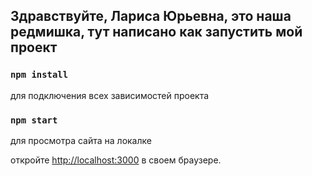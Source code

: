 ## Здравствуйте, Лариса Юрьевна,  это наша редмишка, тут написано как запустить мой проект

### `npm install`
для подключения всех зависимостей проекта
### `npm start`
для просмотра сайта на локалке


откройте [http://localhost:3000](http://localhost:3000) в своем браузере.

